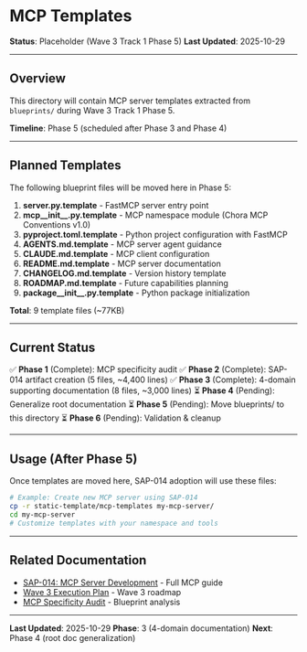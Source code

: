 # MCP Templates

**Status**: Placeholder (Wave 3 Track 1 Phase 5)
**Last Updated**: 2025-10-29

---

## Overview

This directory will contain MCP server templates extracted from `blueprints/` during Wave 3 Track 1 Phase 5.

**Timeline**: Phase 5 (scheduled after Phase 3 and Phase 4)

---

## Planned Templates

The following blueprint files will be moved here in Phase 5:

1. **server.py.template** - FastMCP server entry point
2. **mcp__init__.py.template** - MCP namespace module (Chora MCP Conventions v1.0)
3. **pyproject.toml.template** - Python project configuration with FastMCP
4. **AGENTS.md.template** - MCP server agent guidance
5. **CLAUDE.md.template** - MCP client configuration
6. **README.md.template** - MCP server documentation
7. **CHANGELOG.md.template** - Version history template
8. **ROADMAP.md.template** - Future capabilities planning
9. **package__init__.py.template** - Python package initialization

**Total**: 9 template files (~77KB)

---

## Current Status

✅ **Phase 1** (Complete): MCP specificity audit
✅ **Phase 2** (Complete): SAP-014 artifact creation (5 files, ~4,400 lines)
✅ **Phase 3** (Complete): 4-domain supporting documentation (8 files, ~3,000 lines)
⏳ **Phase 4** (Pending): Generalize root documentation
⏳ **Phase 5** (Pending): Move blueprints/ to this directory
⏳ **Phase 6** (Pending): Validation & cleanup

---

## Usage (After Phase 5)

Once templates are moved here, SAP-014 adoption will use these files:

```bash
# Example: Create new MCP server using SAP-014
cp -r static-template/mcp-templates my-mcp-server/
cd my-mcp-server
# Customize templates with your namespace and tools
```

---

## Related Documentation

- [SAP-014: MCP Server Development](../../docs/skilled-awareness/mcp-server-development/) - Full MCP guide
- [Wave 3 Execution Plan](../../docs/project-docs/wave-3-execution-plan.md) - Wave 3 roadmap
- [MCP Specificity Audit](../../docs/project-docs/mcp-specificity-audit.md) - Blueprint analysis

---

**Last Updated**: 2025-10-29
**Phase**: 3 (4-domain documentation)
**Next**: Phase 4 (root doc generalization)
